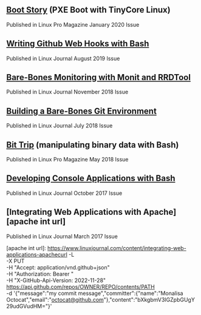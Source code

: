 ## [Boot Story][boot story url]  (PXE Boot with TinyCore Linux)  
Published in Linux Pro Magazine January 2020 Issue  
  
## [Writing Github Web Hooks with Bash][github webhook url]  
Published in Linux Journal August 2019 Issue  
  
## [Bare-Bones Monitoring with Monit and RRDTool][bbmonit url]  
Published in Linux Journal November 2018 Issue  
  
## [Building a Bare-Bones Git Environment][bbgit url]  
Published in Linux Journal July 2018 Issue  
  
## [Bit Trip][bit trip url]  (manipulating binary data with Bash)  
Published in Linux Pro Magazine May 2018 Issue  
  
## [Developing Console Applications with Bash][bash dev url]  
Published in Linux Journal October 2017 Issue  
  
## [Integrating Web Applications with Apache][apache int url]  
Published in Linux Journal March 2017 Issue  

[boot story url]:  http://www.linuxpromagazine.com/Issues/2020/230/PXE-Boot-with-TinyCore
[github webhook url]:  https://www.linuxjournal.com/content/writing-github-web-hooks-bash
[bbmonit url]:  https://www.linuxjournal.com/content/bare-bones-monitoring-monit-and-rrdtool
[bbgit url]:  https://www.linuxjournal.com/content/building-bare-bones-git-environment
[bit trip url]:  http://www.linux-magazine.com/Issues/2018/210/Binary-Data-in-Bash
[bash dev url]:  https://www.linuxjournal.com/content/developing-console-applications-bash
[apache int url]:  https://www.linuxjournal.com/content/integrating-web-applications-apachecurl -L \
  -X PUT \
  -H "Accept: application/vnd.github+json" \
  -H "Authorization: Bearer <YOUR-TOKEN>"\
  -H "X-GitHub-Api-Version: 2022-11-28" \
  https://api.github.com/repos/OWNER/REPO/contents/PATH \
  -d '{"message":"my commit message","committer":{"name":"Monalisa Octocat","email":"octocat@github.com"},"content":"bXkgbmV3IGZpbGUgY29udGVudHM="}'
